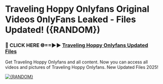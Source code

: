 # Traveling Hoppy Onlyfans Original Videos 0nlyFans Leaked - Files Updated! ({RANDOM})

<h3>🔴 CLICK HERE 🌐==►► <a href="https://betterlinks.top/A2PfLJ" rel="nofollow">Traveling Hoppy Onlyfans Updated Files</a></h3>

Get Traveling Hoppy Onlyfans and all content. Now you can access all videos and pictures of Traveling Hoppy Onlyfans. New Updated Files 2025!

[![{RANDOM}](https://i.imgur.com/ppqm5kG.gif)](https://betterlinks.top/A2PfLJ)